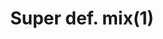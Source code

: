 ---
layout: item
title: Super def. mix(1)
item-id: 11499
datatable: true
id: 11499
name: "Super def. mix(1)"
members: true
lowalch: 52
highalch: 79
examine: "One dose of fishy super Defence potion."
monsters:
  - id: 5566
    name: "Ferocious barbarian spirit"
    members: true
    combat_level: 166
    wiki_url: "https://oldschool.runescape.wiki/w/Ferocious_barbarian_spirit"
    drops:
      - quantity: "1"
        rarity: 0.015625
        drop_requirements: null
---